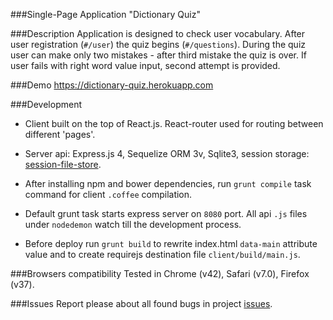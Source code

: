 ###Single-Page Application "Dictionary Quiz"

###Description
Application is designed to check user vocabulary. After user registration (`#/user`) the quiz begins (`#/questions`). During the quiz user can make only two mistakes - after third mistake the quiz is over.
If user fails with right word value input, second attempt is provided.

###Demo
https://dictionary-quiz.herokuapp.com

###Development
+ Client built on the top of React.js. React-router used for routing between different 'pages'.

+ Server api: Express.js 4, Sequelize ORM 3v, Sqlite3, session storage: [session-file-store](https://github.com/valery-barysok/session-file-store).

+ After installing npm and bower dependencies, run `grunt compile` task command for client `.coffee` compilation. 

+ Default grunt task starts express server on `8080` port. All api `.js` files under `nodedemon` watch till the development process.

+ Before deploy run `grunt build` to rewrite index.html `data-main` attribute value and to create requirejs destination file `client/build/main.js`.

###Browsers compatibility
Tested in Chrome (v42), Safari (v7.0), Firefox (v37).

###Issues
Report please about all found bugs in project [issues](https://github.com/designeng/dictionary-quiz/issues).